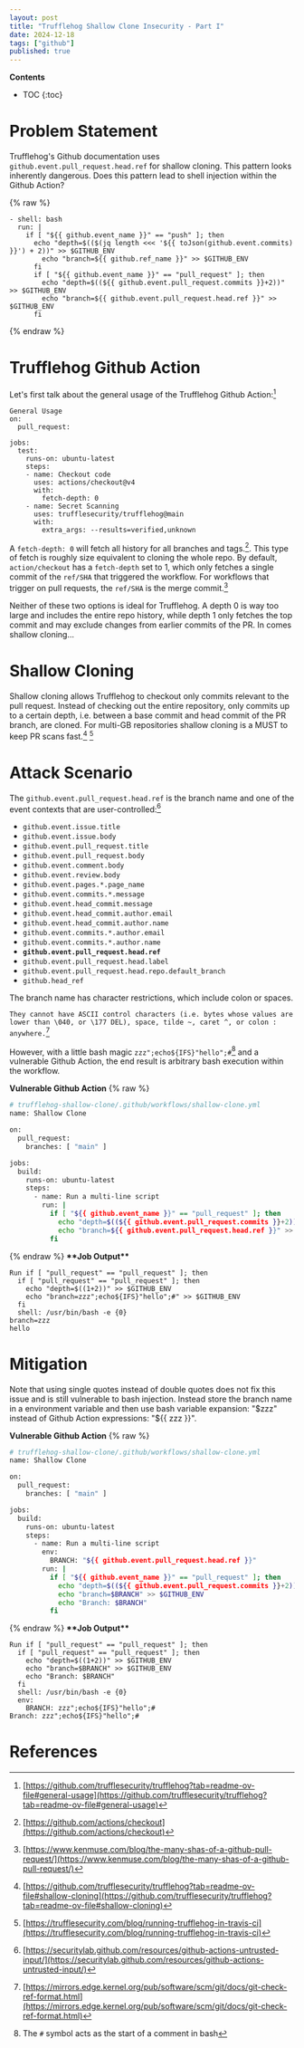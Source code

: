 ```yaml
---
layout: post
title: "Trufflehog Shallow Clone Insecurity - Part I"
date: 2024-12-18
tags: ["github"]
published: true
---
```


**Contents**
* TOC
{:toc}

# Problem Statement

Trufflehog's Github documentation uses `github.event.pull_request.head.ref` for shallow cloning. This pattern looks inherently dangerous. Does this pattern lead to shell injection within the Github Action?

{% raw %}
```
- shell: bash
  run: |
    if [ "${{ github.event_name }}" == "push" ]; then
      echo "depth=$(($(jq length <<< '${{ toJson(github.event.commits) }}') + 2))" >> $GITHUB_ENV
        echo "branch=${{ github.ref_name }}" >> $GITHUB_ENV
      fi
      if [ "${{ github.event_name }}" == "pull_request" ]; then
        echo "depth=$((${{ github.event.pull_request.commits }}+2))" >> $GITHUB_ENV
        echo "branch=${{ github.event.pull_request.head.ref }}" >> $GITHUB_ENV
      fi
```
{% endraw %}

# Trufflehog Github Action

Let's first talk about the general usage of the Trufflehog Github Action:[^1]

```
General Usage
on:
  pull_request:

jobs:
  test:
    runs-on: ubuntu-latest
    steps:
    - name: Checkout code
      uses: actions/checkout@v4
      with:
        fetch-depth: 0
    - name: Secret Scanning
      uses: trufflesecurity/trufflehog@main
      with:
        extra_args: --results=verified,unknown
```
A `fetch-depth: 0` will fetch all history for all branches and tags.[^2]. This type of fetch is roughly size equivalent to cloning the whole repo. By default, `action/checkout` has a `fetch-depth` set to 1, which only fetches a single commit of the `ref/SHA` that triggered the workflow. For workflows that trigger on pull requests, the `ref/SHA` is the merge commit.[^3]

Neither of these two options is ideal for Trufflehog. A depth 0 is way too large and includes the entire repo history, while depth 1 only fetches the top commit and may exclude changes from earlier commits of the PR. In comes shallow cloning...

# Shallow Cloning

Shallow cloning allows Trufflehog to checkout only commits relevant to the pull request. Instead of checking out the entire repository, only commits up to a certain depth, i.e. between a base commit and head commit of the PR branch, are cloned. For multi-GB repositories shallow cloning is a MUST to keep PR scans fast.[^4] [^5]

# Attack Scenario

The `github.event.pull_request.head.ref` is the branch name and one of the event contexts that are user-controlled:[^6]

* `github.event.issue.title`
* `github.event.issue.body`
* `github.event.pull_request.title`
* `github.event.pull_request.body`
* `github.event.comment.body`
* `github.event.review.body`
* `github.event.pages.*.page_name`
* `github.event.commits.*.message`
* `github.event.head_commit.message`
* `github.event.head_commit.author.email`
* `github.event.head_commit.author.name`
* `github.event.commits.*.author.email`
* `github.event.commits.*.author.name`
* **`github.event.pull_request.head.ref`**
* `github.event.pull_request.head.label`
* `github.event.pull_request.head.repo.default_branch`
* `github.head_ref`

The branch name has character restrictions, which include colon or spaces.

`They cannot have ASCII control characters (i.e. bytes whose values are lower than \040, or \177 DEL), space, tilde ~, caret ^, or colon : anywhere.`[^7]

However, with a little bash magic `zzz";echo${IFS}"hello";#`[^8] and a vulnerable Github Action, the end result is arbitrary bash execution within the workflow.

**Vulnerable Github Action**
{% raw %}
```bash
# trufflehog-shallow-clone/.github/workflows/shallow-clone.yml
name: Shallow Clone

on:
  pull_request:
    branches: [ "main" ]

jobs:
  build:
    runs-on: ubuntu-latest
    steps:
      - name: Run a multi-line script
        run: |
          if [ "${{ github.event_name }}" == "pull_request" ]; then
            echo "depth=$((${{ github.event.pull_request.commits }}+2))" >> $GITHUB_ENV
            echo "branch=${{ github.event.pull_request.head.ref }}" >> $GITHUB_ENV
          fi
```
{% endraw %}
**\*\*Job Output\*\***
```
Run if [ "pull_request" == "pull_request" ]; then
  if [ "pull_request" == "pull_request" ]; then
    echo "depth=$((1+2))" >> $GITHUB_ENV
    echo "branch=zzz";echo${IFS}"hello";#" >> $GITHUB_ENV
  fi
  shell: /usr/bin/bash -e {0}
branch=zzz
hello
```

# Mitigation

Note that using single quotes instead of double quotes does not fix this issue and is still vulnerable to bash injection. Instead store the branch name in a environment variable and then use bash variable expansion: "$zzz" instead of Github Action expressions: "$\{\{ zzz \}\}". 

**Vulnerable Github Action**
{% raw %}
```bash
# trufflehog-shallow-clone/.github/workflows/shallow-clone.yml
name: Shallow Clone

on:
  pull_request:
    branches: [ "main" ]

jobs:
  build:
    runs-on: ubuntu-latest
    steps:
      - name: Run a multi-line script
        env:
          BRANCH: "${{ github.event.pull_request.head.ref }}"
        run: |
          if [ "${{ github.event_name }}" == "pull_request" ]; then
            echo "depth=$((${{ github.event.pull_request.commits }}+2))" >> $GITHUB_ENV
            echo "branch=$BRANCH" >> $GITHUB_ENV
            echo "Branch: $BRANCH"
          fi
```
{% endraw %}
**\*\*Job Output\*\***
```
Run if [ "pull_request" == "pull_request" ]; then
  if [ "pull_request" == "pull_request" ]; then
    echo "depth=$((1+2))" >> $GITHUB_ENV
    echo "branch=$BRANCH" >> $GITHUB_ENV
    echo "Branch: $BRANCH"
  fi
  shell: /usr/bin/bash -e {0}
  env:
    BRANCH: zzz";echo${IFS}"hello";#
Branch: zzz";echo${IFS}"hello";#
```

# References
[^1]: [https://github.com/trufflesecurity/trufflehog?tab=readme-ov-file#general-usage](https://github.com/trufflesecurity/trufflehog?tab=readme-ov-file#general-usage)
[^2]: [https://github.com/actions/checkout](https://github.com/actions/checkout)
[^3]: [https://www.kenmuse.com/blog/the-many-shas-of-a-github-pull-request/](https://www.kenmuse.com/blog/the-many-shas-of-a-github-pull-request/)
[^4]: [https://github.com/trufflesecurity/trufflehog?tab=readme-ov-file#shallow-cloning](https://github.com/trufflesecurity/trufflehog?tab=readme-ov-file#shallow-cloning)
[^5]: [https://trufflesecurity.com/blog/running-trufflehog-in-travis-ci](https://trufflesecurity.com/blog/running-trufflehog-in-travis-ci)
[^6]: [https://securitylab.github.com/resources/github-actions-untrusted-input/](https://securitylab.github.com/resources/github-actions-untrusted-input/)
[^7]: [https://mirrors.edge.kernel.org/pub/software/scm/git/docs/git-check-ref-format.html](https://mirrors.edge.kernel.org/pub/software/scm/git/docs/git-check-ref-format.html)
[^8]: The `#` symbol acts as the start of a comment in bash 